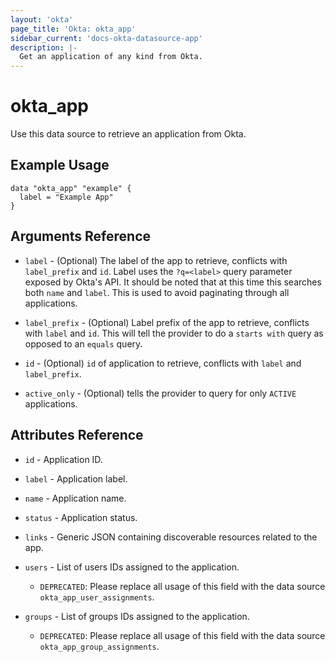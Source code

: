 ```yaml
---
layout: 'okta' 
page_title: 'Okta: okta_app' 
sidebar_current: 'docs-okta-datasource-app' 
description: |- 
  Get an application of any kind from Okta.
---
```


# okta_app

Use this data source to retrieve an application from Okta.

## Example Usage

```hcl
data "okta_app" "example" {
  label = "Example App"
}
```

## Arguments Reference

- `label` - (Optional) The label of the app to retrieve, conflicts with `label_prefix` and `id`. Label uses
  the `?q=<label>` query parameter exposed by Okta's API. It should be noted that at this time this searches both `name`
  and `label`. This is used to avoid paginating through all applications.

- `label_prefix` - (Optional) Label prefix of the app to retrieve, conflicts with `label` and `id`. This will tell the
  provider to do a `starts with` query as opposed to an `equals` query.

- `id` - (Optional) `id` of application to retrieve, conflicts with `label` and `label_prefix`.

- `active_only` - (Optional) tells the provider to query for only `ACTIVE` applications.

## Attributes Reference

- `id` - Application ID.

- `label` - Application label.

- `name` - Application name.

- `status` - Application status.
 
- `links` - Generic JSON containing discoverable resources related to the app.

- `users` - List of users IDs assigned to the application.
  - `DEPRECATED`: Please replace all usage of this field with the data source `okta_app_user_assignments`.

- `groups` - List of groups IDs assigned to the application.
  - `DEPRECATED`: Please replace all usage of this field with the data source `okta_app_group_assignments`.
